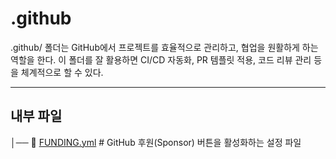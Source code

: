 # .github

.github/ 폴더는 GitHub에서 프로젝트를 효율적으로 관리하고, 협업을 원활하게 하는 역할을 한다. 이 폴더를 잘 활용하면 CI/CD 자동화, PR 템플릿 적용, 코드 리뷰 관리 등을 체계적으로 할 수 있다.

---

## 내부 파일

│── 📄 [FUNDING.yml](../../.github/FUNDING.yml) # GitHub 후원(Sponsor) 버튼을 활성화하는 설정 파일
